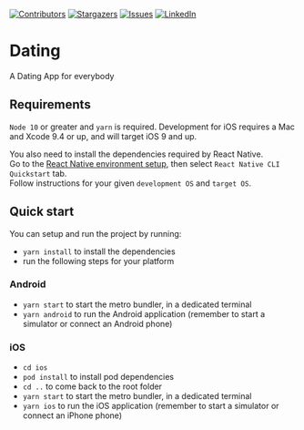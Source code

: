 [![Contributors][contributors-shield]][contributors-url]
[![Stargazers][stars-shield]][stars-url]
[![Issues][issues-shield]][issues-url]
[![LinkedIn][linkedin-shield]][linkedin-url]

# Dating
A Dating App for everybody

## Requirements

`Node 10` or greater and `yarn` is required. Development for iOS requires a Mac and Xcode 9.4 or up, and will target iOS 9 and up.

You also need to install the dependencies required by React Native.  
Go to the [React Native environment setup](https://reactnative.dev/docs/environment-setup), then select `React Native CLI Quickstart` tab.  
Follow instructions for your given `development OS` and `target OS`.

## Quick start

You can setup and run the project by running:

- `yarn install` to install the dependencies
- run the following steps for your platform

### Android

- `yarn start` to start the metro bundler, in a dedicated terminal
- `yarn android` to run the Android application (remember to start a simulator or connect an Android phone)

### iOS

- `cd ios`
- `pod install` to install pod dependencies
- `cd ..` to come back to the root folder
- `yarn start` to start the metro bundler, in a dedicated terminal
- `yarn ios` to run the iOS application (remember to start a simulator or connect an iPhone phone)

<!-- MARKDOWN LINKS & IMAGES -->
<!-- https://www.markdownguide.org/basic-syntax/#reference-style-links -->
[contributors-shield]: https://img.shields.io/github/contributors/domi877/Dating.svg?style=for-the-badge
[contributors-url]: https://github.com/domi877/Dating/graphs/contributors
[stars-shield]: https://img.shields.io/github/stars/domi877/Dating.svg?style=for-the-badge
[stars-url]: https://github.com/domi877/Dating/stargazers
[issues-shield]: https://img.shields.io/github/issues/domi877/Dating.svg?style=for-the-badge
[issues-url]: https://github.com/domi877/Dating/issues
[linkedin-shield]: https://img.shields.io/badge/-LinkedIn-black.svg?style=for-the-badge&logo=linkedin&colorB=555
[linkedin-url]: https://www.linkedin.com/in/dominik-iffland-48a727202/
